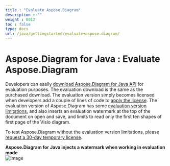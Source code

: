 ```yaml
---
title : "Evaluate Aspose.Diagram" 
description : "" 
weight : 8012 
toc : false
type: docs
url: /java/gettingstarted/evaluate+aspose.diagram/
---
```


# Aspose.Diagram for Java : Evaluate Aspose.Diagram


Developers can easily [download Aspose.Diagram for Java API](https://repository.aspose.com/repo/com/aspose/aspose-diagram/) for evaluation purposes. The evaluation download is the same as the purchased download. The evaluation version simply becomes licensed when developers add a couple of lines of code to [apply the license](https://docs.dynabic.com/display/diagramjava/Licensing#Licensing-ApplyingaLicense). The evaluation version of Aspose.Diagram has some [evaluation version limitations](https://docs.dynabic.com/display/diagramjava/Licensing#Licensing-EvaluationVersionLimitations), and also inserts an evaluation watermark at the top of the document on open and save, and limits to read only the first ten shapes of first page of the Visio diagram.

To test Aspose.Diagram without the evaluation version limitations, please [request a 30-day temporary license](https://purchase.aspose.com/temporary-license).

**Aspose.Diagram for Java injects a watermark when working in evaluation mode**  
![image](https://docs2.aspose.com/diagram/java/attachments/18612329/18808833.png)

